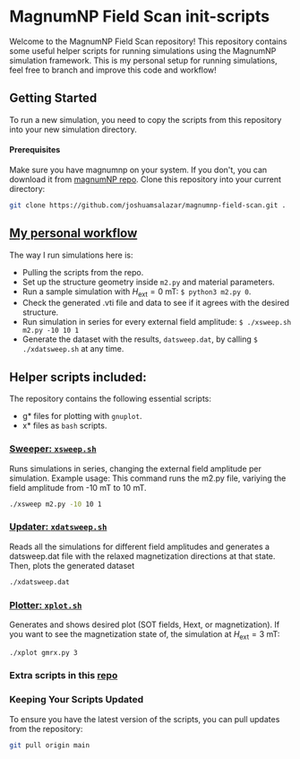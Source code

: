 # MagnumNP Field Scan init-scripts

Welcome to the MagnumNP Field Scan repository! This repository contains some useful helper scripts for running simulations using the MagnumNP simulation framework. This is my personal setup for running simulations, feel free to branch and improve this code and workflow!

## Getting Started

To run a new simulation, you need to copy the scripts from this repository into your new simulation directory.

#### Prerequisites

Make sure you have magnumnp on your system. If you don't, you can download it from [magnumNP repo](https://pypi.org/project/magnumnp/).
Clone this repository into your current directory:
```bash
git clone https://github.com/joshuamsalazar/magnumnp-field-scan.git .
```
## [My personal workflow](https://github.com/joshuamsalazar/magnumnp_scripts/blob/main/h_ext-sweeps/workflow.md)
The way I run simulations here is: 
 - Pulling the scripts from the repo.
 - Set up the structure geometry inside `m2.py` and material parameters.
 - Run a sample simulation with $H_\text{ext}=0 \text{ mT}$:  `$ python3 m2.py 0`.
 - Check the generated .vti file and data to see if it agrees with the desired structure.
 - Run simulation in series for every external field amplitude: `$ ./xsweep.sh m2.py -10 10 1`
 - Generate the dataset with the results, `datsweep.dat`, by calling `$ ./xdatsweep.sh` at any time.
  
## Helper scripts included:
The repository contains the following essential scripts:
  - g* files for plotting with `gnuplot`.
  - x* files as `bash` scripts.

### [Sweeper: `xsweep.sh`](https://github.com/joshuamsalazar/magnumnp_scripts/tree/main/h_ext-sweeps/xsweep)
Runs simulations in series, changing the external field amplitude per simulation. Example usage: This command runs the m2.py file, variying the field amplitude from -10 mT to 10 mT. 
```bash
./xsweep m2.py -10 10 1 
```
### [Updater: `xdatsweep.sh`](https://github.com/joshuamsalazar/magnumnp_scripts/tree/main/h_ext-sweeps/xdatsweep)
Reads all the simulations for different field amplitudes and generates a datsweep.dat file with the relaxed magnetization directions at that state. Then, plots the generated dataset
```bash
./xdatsweep.dat
```
### [Plotter: `xplot.sh`](https://github.com/joshuamsalazar/magnumnp_scripts/tree/main/h_ext-sweeps/xdatsweep/xplot)
Generates and shows desired plot (SOT fields, Hext, or magnetization). If you want to see the magnetization state of, the simulation at $H_\text{ext}=3$ mT:
```bash
./xplot gmrx.py 3
```


### Extra scripts in this [repo](https://github.com/joshuamsalazar/magnumnp_scripts)

### Keeping Your Scripts Updated

 To ensure you have the latest version of the scripts, you can pull updates from the repository:
  ```bash
  git pull origin main

